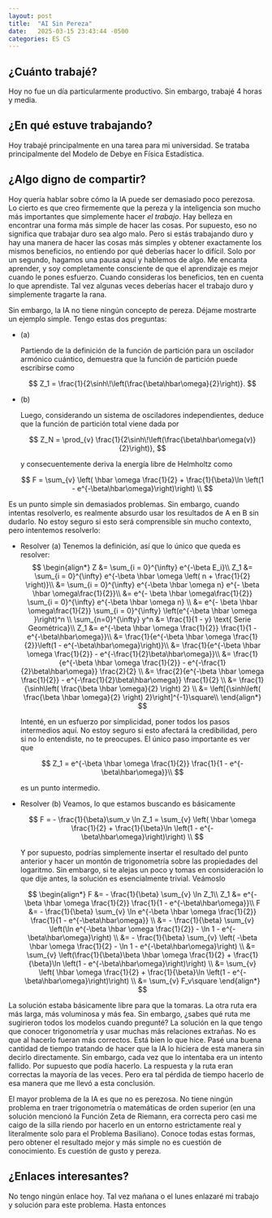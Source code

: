 ```yaml
---
layout: post
title:  "AI Sin Pereza"
date:   2025-03-15 23:43:44 -0500
categories: ES CS
---
```


## ¿Cuánto trabajé?

Hoy no fue un día particularmente productivo. Sin embargo, trabajé 4 horas y media.

## ¿En qué estuve trabajando?

Hoy trabajé principalmente en una tarea para mi universidad. Se trataba principalmente del Modelo de Debye en Física Estadística.

## ¿Algo digno de compartir?

Hoy quería hablar sobre cómo la IA puede ser demasiado poco perezosa. Lo cierto es que creo firmemente que la pereza y la inteligencia son mucho más importantes que simplemente hacer _el trabajo_. Hay belleza en encontrar una forma más simple de hacer las cosas. Por supuesto, eso no significa que trabajar duro sea algo malo. Pero si estás trabajando duro y hay una manera de hacer las cosas más simples y obtener exactamente los mismos beneficios, no entiendo por qué deberías hacer lo difícil. Solo por un segundo, hagamos una pausa aquí y hablemos de algo. Me encanta aprender, y soy completamente consciente de que el aprendizaje es mejor cuando le pones esfuerzo. Cuando consideras los beneficios, ten en cuenta lo que aprendiste. Tal vez algunas veces deberías hacer el trabajo duro y simplemente tragarte la rana.

Sin embargo, la IA no tiene ningún concepto de pereza. Déjame mostrarte un ejemplo simple. Tengo estas dos preguntas:

* (a)

    Partiendo de la definición de la función de partición para un oscilador armónico cuántico, demuestra que la función de partición puede escribirse como

    $$
    Z_1 = \frac{1}{2\sinh\!\left(\frac{\beta\hbar\omega}{2}\right)}.
    $$

* (b)

    Luego, considerando un sistema de osciladores independientes, deduce que la función de partición total viene dada por

    $$
    Z_N = \prod_{v} \frac{1}{2\sinh\!\left(\frac{\beta\hbar\omega(v)}{2}\right)},
    $$

    y consecuentemente deriva la energía libre de Helmholtz como

    $$
    F = \sum_{v} \left( \hbar \omega \frac{1}{2} + \frac{1}{\beta}\ln \left(1 - e^{-\beta\hbar\omega}\right)\right) \\
    $$

Es un punto simple sin demasiados problemas. Sin embargo, cuando intentas resolverlo, es realmente absurdo usar los resultados de A en B sin dudarlo. No estoy seguro si esto será comprensible sin mucho contexto, pero intentemos resolverlo:

* Resolver (a)
    Tenemos la definición, así que lo único que queda es resolver:
    $$
    \begin{align*}
        Z &= \sum_{i = 0}^{\infty} e^{-\beta E_i}\\
        Z_1 &= \sum_{i = 0}^{\infty} e^{-\beta \hbar \omega
    \left( n + \frac{1}{2} \right)}\\
        &= \sum_{i = 0}^{\infty} e^{-\beta \hbar \omega n}  e^{- \beta \hbar \omega\frac{1}{2}}\\
        &= e^{- \beta \hbar \omega\frac{1}{2}} \sum_{i = 0}^{\infty}
    e^{-\beta \hbar \omega n}  \\
        &= e^{- \beta \hbar \omega\frac{1}{2}} \sum_{i = 0}^{\infty}
    \left(e^{-\beta \hbar \omega }\right)^n  \\
        \sum_{n=0}^{\infty} y^n &= \frac{1}{1 - y} \text{ Serie Geométrica}\\
        Z_1 &= e^{-\beta \hbar \omega \frac{1}{2}} \frac{1}{1 - e^{-\beta\hbar\omega}}\\
        &=  \frac{1}{e^{-\beta \hbar \omega \frac{1}{2}}\left(1 - e^{-\beta\hbar\omega}\right)}\\
        &=  \frac{1}{e^{-\beta \hbar \omega \frac{1}{2}} - e^{-\frac{1}{2}\beta\hbar\omega}}\\
        &=  \frac{1}{e^{-\beta \hbar \omega \frac{1}{2}} -
    e^{-\frac{1}{2}\beta\hbar\omega}} \frac{2}{2} \\
        &=  \frac{2}{e^{-\beta \hbar \omega \frac{1}{2}} -
    e^{-\frac{1}{2}\beta\hbar\omega}} \frac{1}{2} \\
        &=  \frac{1}{\sinh\left( \frac{\beta \hbar \omega}{2} \right) 2}  \\
        &=  \left[{\sinh\left( \frac{\beta \hbar \omega}{2} \right) 2}\right]^{-1}\square\\
    \end{align*}
    $$

    Intenté, en un esfuerzo por simplicidad, poner todos los pasos intermedios aquí. No estoy seguro si esto afectará la credibilidad, pero si no lo entendiste, no te preocupes. El único paso importante es ver que

    $$
        Z_1 = e^{-\beta \hbar \omega \frac{1}{2}} \frac{1}{1 - e^{-\beta\hbar\omega}}\\
    $$

    es un punto intermedio.

* Resolver (b)
    Veamos, lo que estamos buscando es básicamente

    $$
    F = - \frac{1}{\beta}\sum_v \ln Z_1 =
    \sum_{v} \left( \hbar \omega \frac{1}{2} + \frac{1}{\beta}\ln \left(1 - e^{-\beta\hbar\omega}\right)\right) \\
    $$

    Y por supuesto, podrías simplemente insertar el resultado del punto anterior y hacer un montón de trigonometría sobre las propiedades del logaritmo. Sin embargo, si te alejas un poco y tomas en consideración lo que dije antes, la solución es esencialmente trivial. Veámoslo

    $$
    \begin{align*}
        F &= - \frac{1}{\beta} \sum_{v} \ln Z_1\\
        Z_1 &= e^{-\beta \hbar \omega \frac{1}{2}} \frac{1}{1 - e^{-\beta\hbar\omega}}\\
        F &= - \frac{1}{\beta} \sum_{v} \ln e^{-\beta \hbar \omega \frac{1}{2}} \frac{1}{1 - e^{-\beta\hbar\omega}} \\
        &= - \frac{1}{\beta} \sum_{v} \left(\ln e^{-\beta \hbar \omega
    \frac{1}{2}} - \ln 1 - e^{-\beta\hbar\omega}\right) \\
        &= - \frac{1}{\beta} \sum_{v} \left( -\beta \hbar \omega \frac{1}{2} - \ln 1 - e^{-\beta\hbar\omega}\right) \\
        &= \sum_{v} \left(\frac{1}{\beta}\beta \hbar \omega \frac{1}{2} +
    \frac{1}{\beta}\ln \left(1 - e^{-\beta\hbar\omega}\right)\right) \\
        &= \sum_{v} \left( \hbar \omega \frac{1}{2} + \frac{1}{\beta}\ln \left(1 - e^{-\beta\hbar\omega}\right)\right) \\
        &= \sum_{v} F_v\square
    \end{align*}
    $$

La solución estaba básicamente libre para que la tomaras. La otra ruta era más larga, más voluminosa y más fea. Sin embargo, ¿sabes qué ruta me sugirieron todos los modelos cuando pregunté? La solución en la que tengo que conocer trigonometría y usar muchas más relaciones extrañas. No es que al hacerlo fueran más correctos. Está bien lo que hice. Pasé una buena cantidad de tiempo tratando de hacer que la IA lo hiciera de esta manera sin decirlo directamente. Sin embargo, cada vez que lo intentaba era un intento fallido. Por supuesto que podía hacerlo. La respuesta y la ruta eran correctas la mayoría de las veces. Pero era tal pérdida de tiempo hacerlo de esa manera que me llevó a esta conclusión.

El mayor problema de la IA es que no es perezosa. No tiene ningún problema en traer trigonometría o matemáticas de orden superior (en una solución mencionó la Función Zeta de Riemann, era correcta pero casi me caigo de la silla riendo por hacerlo en un entorno estrictamente real y literalmente solo para el Problema Basiliano). Conoce todas estas formas, pero obtener el resultado mejor y más simple no es cuestión de conocimiento. Es cuestión de gusto y pereza.

## ¿Enlaces interesantes?

No tengo ningún enlace hoy. Tal vez mañana o el lunes enlazaré mi trabajo y solución para este problema. Hasta entonces
